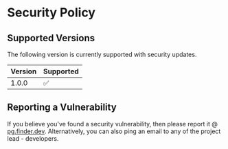 # Security Policy

## Supported Versions

The following version is currently supported with security updates.

| Version | Supported          |
| ------- | ------------------ |
| 1.0.0   | :white_check_mark: |

## Reporting a Vulnerability

If you believe you've found a security vulnerability, then please report it @ [pg.finder.dev](mailto:captaincool472@gmail.com). 
Alternatively, you can also ping an email to any of the project lead - developers.
